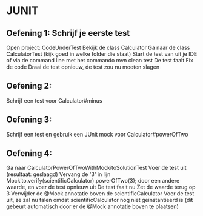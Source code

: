 # JUNIT
## Oefening 1: Schrijf je eerste test

  Open project: CodeUnderTest
  Bekijk de class Calculator
  Ga naar de class CalculatorTest (kijk goed in welke folder die staat)
  Start de test van uit je IDE of via de command line met het commando mvn clean test
  De test faalt
  Fix de code
  Draai de test opnieuw, de test zou nu moeten slagen

## Oefening 2: 
 
 Schrijf een test voor Calculator#minus

## Oefening 3:

  Schrijf een test en gebruik een JUnit mock voor Calculator#powerOfTwo

## Oefening 4: 

  Ga naar CalculatorPowerOfTwoWithMockitoSolutionTest
  Voer de test uit (resultaat: geslaagd)
  Vervang de '3' in lijn Mockito.verify(scientificCalculator).powerOfTwo(3); door een andere waarde, en voer de test opnieuw uit
  De test faalt nu
  Zet de waarde terug op 3
  Verwijder de @Mock annotatie boven de scientificCalculator
  Voer de test uit, ze zal nu falen omdat scientificCalculator nog niet geinstantieerd is (dit gebeurt automatisch door er de @Mock annotatie boven te plaatsen)
